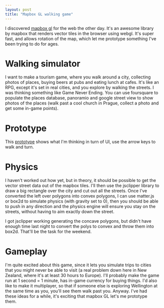 ```yaml
---
layout: post
title: "Mapbox GL walking game"
---
```

 
I discovered [mapbox gl](https://github.com/mapbox/mapbox-gl-js) for the web the other day. It's an awesome library by mapbox that renders vector tiles in the browser using webgl. It's super fast, and allows rotation of the map, which let me prototype something I've been trying to do for ages.

# Walking simulator

I want to make a tourism game, where you walk around a city, collecting photos of places, buying beers at pubs and eating lunch at cafes. It's like an RPG, except it's set in real cities, and you explore by walking the streets. I was thinking something like Game Never Ending. You can use foursquare to populate the places database, panoramio and google street view to show photos of the places (walk past a cool church in Prague, collect a photo and get some in-game points).

# Prototype

This [prototype](/experiments/walk/) shows what I'm thinking in turn of UI, use the arrow keys to walk and turn.

# Physics

I haven't worked out how yet, but in theory, it should be possible to get the vector street data out of the mapbox tiles. I'll then use the jsclipper library to draw a big rectangle over the city and cut out all the streets. Once I've converted the left over polygons into convex polygons, I can use matter.js or box2d to simulate physics (with gravity set to 0), then you should be able to push in any direction and the physics engine will ensure you stay on the streets, without having to aim exactly down the street.

I got jsclipper working generating the concave polygons, but didn't have enough time last night to convert the polys to convex and throw them into box2d. That'll be the task for the weekend.

# Gameplay

I'm quite excited about this game, since it lets you simulate trips to cities that you might never be able to visit (a real problem down here in New Zealand, where it's at least 30 hours to Europe). I'll probably make the game run at 1 second = 1 minute, has in-game currency for buying things. I'd also like to make it multiplayer, so that if someone else is exploring Wellington at the same time as you, you'll see them walk past you. Anyway. I've had these ideas for a while, it's exciting that mapbox GL let's me prototype them.